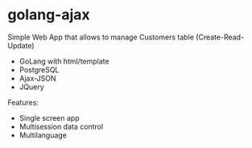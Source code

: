 # golang-ajax
Simple Web App that allows to manage Customers table
(Create-Read-Update)
- GoLang with html/template
- PostgreSQL
- Ajax-JSON
- JQuery

Features:
- Single screen app
- Multisession data control
- Multilanguage
